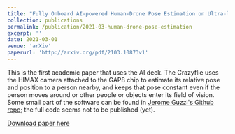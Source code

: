 ```yaml
---
title: "Fully Onboard AI-powered Human-Drone Pose Estimation on Ultra-low Power Autonomous Flying Nano-UAVs"
collection: publications
permalink: /publication/2021-03-human-drone-pose-estimation
excerpt: ''
date: 2021-03-01
venue: 'arXiv'
paperurl: 'http://arxiv.org/pdf/2103.10873v1'
---
```

This is the first academic paper that uses the AI deck. The Crazyflie uses the HIMAX camera attached to the GAP8 chip to estimate its relative pose and position to a person nearby, and keeps that pose
constant even if the person moves around or other people or objects enter its field of vision. Some small part of the software can be found in [Jerome Guzzi's Github repo](https://github.com/jeguzzi/ai_sail); the full code seems not to be published (yet). 

[Download paper here](http://arxiv.org/pdf/2103.10873v1)

